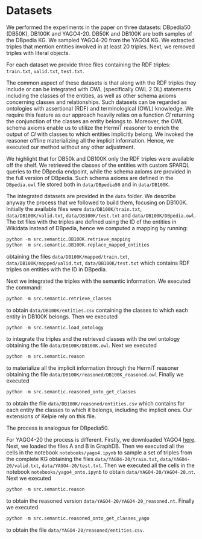<meta name="robots" content="noindex">

# Datasets

We performed the experiments in the paper on three datasets: DBpedia50 (DB50K), DB100K and YAGO4-20. DB50K and DB100K are both samples of the DBpedia KG. We sampled YAGO4-20 from the YAGO4 KG. We extracted triples that mention entities involved in at least 20 triples. Next, we removed triples with literal objects.

For each dataset we provide three files containing the RDF triples: `train.txt`, `valid.txt`, `test.txt`.

The common aspect of these datasets is that along with the RDF triples they include or can be integrated with OWL (specifically OWL 2 DL) statements including the classes of the entities, as well as other schema axioms concerning classes and relationships. Such datasets can be regarded as ontologies with assertional (RDF) and terminological (OWL) knowledge. We require this feature as our approach heavily relies on a function _Cl_ returning the conjunction of the classes an entity belongs to. Moreover, the OWL schema axioms enable us to utilize the HermiT reasoner to enrich the output of _Cl_ with classes to which entities implicitly belong. We invoked the reasoner offline materializing all the implicit information. Hence, we executed our method without any other adjustment.

We highlight that for DB50k and DB100K only the RDF triples were available off the shelf. We retrieved the classes of the entities with custom SPARQL queries to the DBpedia endpoint, while the schema axioms are provided in the full version of DBpedia. Such schema axioms are defined in the `DBpedia.owl` file stored both in `data/DBpedia50` and in `data/DB100K`.

The integrated datasets are provided in the `data` folder. We describe anyway the process that we followed to build them, focusing on DB100K. Initially the available files were `data/DB100K/train.txt`, `data/DB100K/valid.txt`, `data/DB100K/test.txt` and `data/DB100K/DBpedia.owl`.
The txt files with the triples are defined using the ID of the entities in Wikidata instead of DBpedia, hence we computed a mapping by running:
```python
python -m src.semantic.DB100K.retrieve_mapping
python -m src.semantic.DB100K.replace_mapped_entities
```
obtaining the files `data/DB100K/mapped/train.txt`, `data/DB100K/mapped/valid.txt`, `data/DB100K/test.txt` which contains RDF triples on entities with the ID in DBpedia.

Next we integrated the triples with the semantic information. We executed the command:
```python
python -m src.semantic.retrieve_classes
```
to obtain `data/DB100K/entities.csv` containing the classes to which each entity in DB100K belongs.
Then we executed
```python
python -m src.semantic.load_ontology
```
to integrate the triples and the retrieved classes with the owl ontology obtaining the file `data/DB100K/DB100K.owl`.
Next we executed
```python
python -m src.semantic.reason
```
to materialize all the implicit information through the HermiT reasoner obtaining the file `data/DB100K/reasoned/DB100K_reasoned.owl`
Finally we executed
```python
python -m src.semantic.reasoned_onto_get_classes
```
to obtain the file `data/DB100K/reasoned/entities.csv` which contains for each entity the classes to which it belongs, including the implicit ones. Our extensions of Kelpie rely on this file.

The process is analogous for DBpedia50.

For YAGO4-20 the process is different. 
Firstly, we downloaded YAGO4 [here](https://yago-knowledge.org/data/yago4/en/2020-02-24/).
Next, we loaded the files A and B in GraphDB.
Then we executed all the cells in the notebook `notebooks/yago4.ipynb` to sample a set of triples from the complete KG obtaining the files `data/YAGO4-20/train.txt`, `data/YAGO4-20/valid.txt`, `data/YAGO4-20/test.txt`.
Then we executed all the cells in the notebook `notebooks/yago4_onto.ipynb` to obtain `data/YAGO4-20/YAGO4-20.nt`.
Next we executed 
```python
python -m src.semantic.reason
```
to obtain the reasoned version `data/YAGO4-20/YAGO4-20_reasoned.nt`.
Finally we executed
```python
python -m src.semantic.reasoned_onto_get_classes_yago
```
to obtain the file `data/YAGO4-20/reasoned/entities.csv`.
